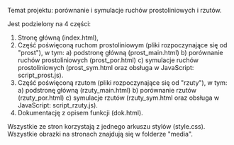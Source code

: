 Temat projektu: porównanie i symulacje ruchów prostoliniowych i rzutów.

Jest podzielony na 4 części: 
1. Stronę główną (index.html),
2. Część poświęconą ruchom prostoliniowym (pliki rozpoczynające się od "prost"), w tym:
	a) podstronę główną (prost_main.html)
	b) porównanie ruchów prostoliniowych (prost_por.html)
	c) symulacje ruchów prostoliniowych (prost_sym.html oraz obsługa w JavaScript: script_prost.js).
3. Część poświęconą rzutom (pliki rozpoczynające się od "rzuty"), w tym:
	a) podstronę główną (rzuty_main.html)
	b) porównanie rzutów (rzuty_por.html)
	c) symulacje rzutów (rzuty_sym.html oraz obsługa w JavaScript: script_rzuty.js).
4. Dokumentację z opisem funkcji (dok.html). 

Wszystkie ze stron korzystają z jednego arkuszu stylów (style.css).
Wszystkie obrazki na stronach znajdują się w folderze "media".